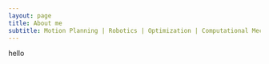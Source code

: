 ```yaml
---
layout: page
title: About me
subtitle: Motion Planning | Robotics | Optimization | Computational Mechanics...... and Art!
---
```

hello